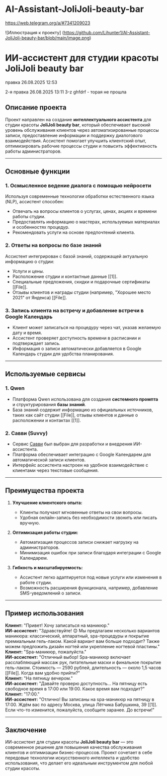 # AI-Assistant-JoliJoli-beauty-bar

https://web.telegram.org/a/#7341209023

![Иллюстрация к проекту] (https://github.com/Lihunter1/AI-Assistant-JoliJoli-beauty-bar/blob/main/image.png)

# ИИ-ассистент для студии красоты JoliJoli beauty bar

правка 26.08.2025 12:53

2-я правка 26.08.2025 13:11
3-z ghfdrf - торая не прошла

## Описание проекта

Проект направлен на создание **интеллектуального ассистента** для студии красоты **JoliJoli beauty bar**, который обеспечивает высокий уровень обслуживания клиентов через автоматизированные процессы записи, предоставление информации и поддержку диалогового взаимодействия. Ассистент помогает улучшить клиентский опыт, оптимизировать рабочие процессы студии и повысить эффективность работы администраторов.

---

## Основные функции

### 1. Осмысленное ведение диалога с помощью нейросети  
Используя современные технологии обработки естественного языка (NLP), ассистент способен:  
- Отвечать на вопросы клиентов о услугах, ценах, акциях и времени работы студии.  
- Предоставлять информацию о мастерах, используемых материалах и особенностях процедур.  
- Рекомендовать услуги на основе предпочтений клиента.  

### 2. Ответы на вопросы по базе знаний  
Ассистент интегрирован с базой знаний, содержащей актуальную информацию о студии:  
- Услуги и цены.  
- Расположение студии и контактные данные [[1]].  
- Специальные предложения, скидки и подарочные сертификаты [[File]].  
- Отзывы клиентов и награды студии (например, "Хорошее место 2021" от Яндекса) [[File]].  

### 3. Запись клиента на встречу и добавление встречи в Google Календарь  
- Клиент может записаться на процедуру через чат, указав желаемую дату и время.  
- Ассистент проверяет доступность времени в расписании и подтверждает запись.  
- Информация о записи автоматически добавляется в Google Календарь студии для удобства планирования.  

---

## Используемые сервисы

### 1. **Qwen**  
- Платформа Qwen использована для создания **системного промпта** и структурирования **базы знаний**.  
- База знаний содержит информацию из официальных источников, таких как сайт студии [[File]], отзывы клиентов и данные о расположении и контактах [[1]].  

### 2. **Савви (Suvvy)**  
- Сервис [Савви](https://suvvy.ai/) был выбран для разработки и внедрения ИИ-ассистента.  
- Платформа обеспечивает интеграцию с Google Календарем для автоматической записи клиентов.  
- Интерфейс ассистента настроен на удобное взаимодействие с клиентами через текстовые сообщения.  

---

## Преимущества проекта

1. **Улучшение клиентского опыта:**  
   - Клиенты получают мгновенные ответы на свои вопросы.  
   - Удобная онлайн-запись без необходимости звонить или писать вручную.  

2. **Оптимизация работы студии:**  
   - Автоматизация процессов записи снижает нагрузку на администраторов.  
   - Минимизация ошибок при записи благодаря интеграции с Google Календарем.  

3. **Гибкость и масштабируемость:**  
   - Ассистент легко адаптируется под новые услуги или изменения в работе студии.  
   - Возможность расширения функционала, например, добавление SMS-уведомлений о записи.  

---

## Пример использования

**Клиент:** "Привет! Хочу записаться на маникюр."  
**ИИ-ассистент:** "Здравствуйте! 😊 Мы предлагаем несколько вариантов маникюра: классический, аппаратный, spa-процедуры и покрытие премиальным гель-лаком. Какой вариант вам больше подходит? Также можем предложить дизайн ногтей или укрепление ногтевой пластины."  
**Клиент:** "Spa-маникюр, пожалуйста."  
**ИИ-ассистент:** "Отличный выбор! Spa-маникюр включает расслабляющий массаж рук, питательные маски и финальное покрытие гель-лаком. Стоимость — 2590 рублей, длительность — около 1,5 часов [[File]]. Когда вам удобно прийти?"  
**Клиент:** "На пятницу вечером."  
**ИИ-ассистент:** "Давайте проверю доступность... На пятницу есть свободное время в 17:00 или 19:00. Какое время вам подходит?"  
**Клиент:** "17:00."  
**ИИ-ассистент:** "Отлично! Вы записаны на spa-маникюр на пятницу в 17:00. Ждём вас по адресу Москва, улица Лётчика Бабушкина, 39 [[1]]. Если что-то изменится, пожалуйста, сообщите заранее. До встречи!"  

---

## Заключение

ИИ-ассистент для студии красоты **JoliJoli beauty bar** — это современное решение для повышения качества обслуживания клиентов и оптимизации бизнес-процессов. Проект сочетает в себе передовые технологии искусственного интеллекта и удобство использования, что делает его идеальным инструментом для любой студии красоты.
